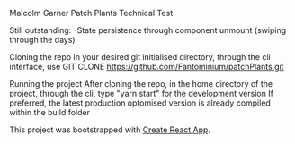 Malcolm Garner 
Patch Plants Technical Test

Still outstanding:
-State persistence through component unmount (swiping through the days)




Cloning the repo
In your desired git initialised directory, through the cli interface, use GIT CLONE https://github.com/Fantominium/patchPlants.git

Running the project
After cloning the repo, in the home directory of the project, through the cli, type "yarn start" for the development version
If preferred, the latest production optomised version is already compiled within the build folder

This project was bootstrapped with [Create React App](https://github.com/facebook/create-react-app).

